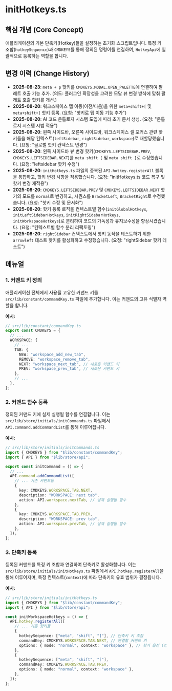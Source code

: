 # initHotkeys.ts

## 핵심 개념 (Core Concept)
애플리케이션의 기본 단축키(Hotkey)들을 설정하는 초기화 스크립트입니다. 특정 키 조합(`hotkeySequence`)과 `CMDKEYS`를 통해 정의된 명령어를 연결하여, `HotkeyApi`에 일괄적으로 등록하는 역할을 합니다.



## 변경 이력 (Change History)
- **2025-08-23**: `meta + p` 핫키를 `CMDKEYS.MODAL.OPEN_PALETTE`에 연결하여 팔레트 호출 기능 추가. (의도: 플러그인 확장성을 고려한 모달 뷰 변경 방식에 맞춰 팔레트 호출 핫키를 개선.)
- **2025-08-20**: 워크스페이스 탭 이동(이전/다음)을 위한 `meta+shift+[` 및 `meta+shift+]` 핫키 등록. (요청: "핫키로 탭 이동 기능 추가")
- **2025-08-20**: AI 코드 온톨로지 시스템 도입에 따라 초기 문서 생성. (요청: "온톨로지 시스템 시범 적용")
- **2025-08-20**: 왼쪽 사이드바, 오른쪽 사이드바, 워크스페이스 셀 포커스 관련 핫키들을 해당 컨텍스트(`leftSidebar`, `rightSidebar`, `workspace`)로 재할당했습니다. (요청: "글로벌 핫키 컨텍스트 변경")
- **2025-08-20**: 왼쪽 사이드바 뷰 변경 핫키(`CMDKEYS.LEFTSIDEBAR.PREV`, `CMDKEYS.LEFTSIDEBAR.NEXT`)를 `meta shift [` 및 `meta shift ]`로 수정했습니다. (요청: "leftsidebar 핫키 수정")
- **2025-08-20**: `initHotkeys.ts` 파일의 중복된 `API.hotkey.registerAll` 블록을 통합하고, 핫키 변경 사항을 적용했습니다. (요청: "initHotkeys.ts 코드 복구 및 핫키 변경 재적용")
- **2025-08-20**: `CMDKEYS.LEFTSIDEBAR.PREV` 및 `CMDKEYS.LEFTSIDEBAR.NEXT` 핫키의 모드를 `normal`로 변경하고, 시퀀스를 `BracketLeft`, `BracketRight`로 수정했습니다. (요청: "핫키 수정 및 문서화")
- **2025-08-20**: 핫키 등록 로직을 컨텍스트별 함수(`initGlobalHotkeys`, `initLeftSidebarHotkeys`, `initRightSidebarHotkeys`, `initWorkspaceHotkeys`)로 분리하여 코드의 가독성과 유지보수성을 향상시켰습니다. (요청: "컨텍스트별 함수 분리 리팩토링")
- **2025-08-20**: `rightSidebar` 컨텍스트에서 핫키 동작을 테스트하기 위한 `arrowleft` 테스트 핫키를 활성화하고 수정했습니다. (요청: "rightSidebar 핫키 테스트")

## 메뉴얼
### 1. 커맨드 키 정의
애플리케이션 전체에서 사용될 고유한 커맨드 키를 `src/lib/constant/commandKey.ts` 파일에 추가합니다. 이는 커맨드의 고유 식별자 역할을 합니다.

**예시:**
```typescript
// src/lib/constant/commandKey.ts
export const CMDKEYS = {
  // ...
  WORKSPACE: {
    // ...
    TAB: {
      NEW: "workspace_add_new_tab",
      REMOVE: "workspace_remove_tab",
      NEXT: "workspace_next_tab", // 새로운 커맨드 키
      PREV: "workspace_prev_tab", // 새로운 커맨드 키
    },
    // ...
  },
};
```

### 2. 커맨드 함수 등록
정의된 커맨드 키에 실제 실행될 함수를 연결합니다. 이는 `src/lib/store/initials/initCommands.ts` 파일에서 `API.command.addCommandList`를 통해 이루어집니다.

**예시:**
```typescript
// src/lib/store/initials/initCommands.ts
import { CMDKEYS } from "$lib/constant/commandKey";
import { API } from "$lib/store/api";

export const initCommand = () => {
  // ...
  API.command.addCommandList([
    // ... 기존 커맨드들
    {
      key: CMDKEYS.WORKSPACE.TAB.NEXT,
      description: "WORKSPACE: next tab",
      action: API.workspace.nextTab, // 실제 실행될 함수
    },
    {
      key: CMDKEYS.WORKSPACE.TAB.PREV,
      description: "WORKSPACE: prev tab",
      action: API.workspace.prevTab, // 실제 실행될 함수
    },
  ]);
};
```

### 3. 단축키 등록
등록된 커맨드를 특정 키 조합과 연결하여 단축키로 활성화합니다. 이는 `src/lib/store/initials/initHotkeys.ts` 파일에서 `API.hotkey.registerAll`을 통해 이루어지며, 특정 컨텍스트(`context`)에 따라 단축키의 유효 범위가 결정됩니다.

**예시:**
```typescript
// src/lib/store/initials/initHotkeys.ts
import { CMDKEYS } from "$lib/constant/commandKey";
import { API } from "$lib/store/api";

const initWorkspaceHotkeys = () => {
  API.hotkey.registerAll([
    // ... 기존 핫키들
    {
      hotkeySequence: ["meta", "shift", "]"], // 단축키 키 조합
      commandKey: CMDKEYS.WORKSPACE.TAB.NEXT, // 연결할 커맨드 키
      options: { mode: "normal", context: "workspace" }, // 핫키 옵션 (컨텍스트 포함)
    },
    {
      hotkeySequence: ["meta", "shift", "["],
      commandKey: CMDKEYS.WORKSPACE.TAB.PREV,
      options: { mode: "normal", context: "workspace" },
    },
  ]);
};
```
